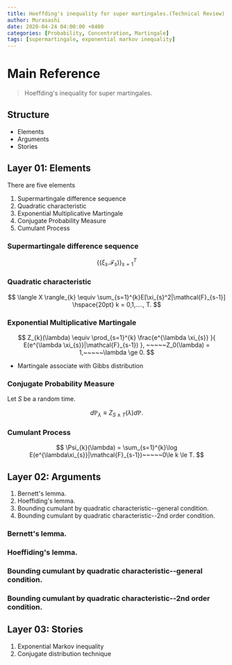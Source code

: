 ```yaml
---
title: Hoeffding's inequality for super martingales.(Technical Review)
author: Murasashi
date: 2020-04-24 04:00:00 +0400
categories: [Probability, Concentration, Martingale] 
tags: [supermartingale, exponential markov inequality]
---
```




# Main Reference

>Hoeffding's inequality for super martingales.


##  Structure

- Elements
- Arguments
- Stories

## Layer 01: Elements

There are five elements
1. Supermartingale difference sequence
2. Quadratic characteristic
3. Exponential Multiplicative Martingale
4. Conjugate Probability Measure
5. Cumulant Process

### Supermartingale difference sequence

$$
\{(\xi_s. \mathcal{F}_{s})\}_{s=1}^{T}
$$

### Quadratic characteristic

$$
\langle X \rangle_{k} \equiv \sum_{s=1}^{k}E[\xi_{s}^2|\mathcal{F}_{s-1}] \hspace{20pt} k = 0,1,...., T.
$$

### Exponential Multiplicative Martingale

$$
Z_{k}(\lambda) \equiv \prod_{s=1}^{k} 
\frac{e^{\lambda \xi_{s}}
}{ E(e^{\lambda \xi_{s}}|\mathcal{F}_{s-1})
}, ~~~~~Z_0(\lambda) = 1,~~~~~\lambda \ge 0.
$$

- Martingale associate with Gibbs distribution

### Conjugate Probability Measure

Let $S$ be a random time.

$$
d\mathbb{P}_{\lambda} \equiv Z_{S\wedge T}(\lambda)d\mathbb{P}.
$$

### Cumulant Process

$$
\Psi_{k}(\lambda) = \sum_{s=1}^{k}\log E(e^{\lambda\xi_{s}}|\mathcal{F}_{s-1})~~~~~0\le k \le T.
$$



## Layer 02: Arguments

1. Bernett's lemma.
2. Hoeffiding's lemma.
3. Bounding cumulant by quadratic characteristic--general condition.
4. Bounding cumulant by quadratic characteristic--2nd order condition.

### Bernett's lemma.


### Hoeffiding's lemma.


###  Bounding cumulant by quadratic characteristic--general condition.


### Bounding cumulant by quadratic characteristic--2nd order condition.



## Layer 03: Stories

1. Exponential Markov inequality
2. Conjugate distribution technique
